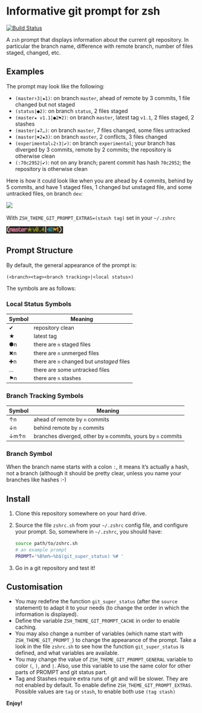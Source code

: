 # Informative git prompt for zsh

[![Build Status](https://travis-ci.org/tombh/zsh-git-prompt.svg)](https://travis-ci.org/tombh/zsh-git-prompt)

A `zsh` prompt that displays information about the current git repository. In particular the branch name, difference with remote branch, number of files staged, changed, etc.

## Examples

The prompt may look like the following:

-   `(master↑3|✚1)`: on branch `master`, ahead of remote by 3 commits, 1 file changed but not staged
-   `(status|●2)`: on branch `status`, 2 files staged
-   `(master★ v1.1|●2⚑2)`: on branch `master`, latest tag `v1.1`, 2 files staged, 2 stashes
-   `(master|✚7…)`: on branch `master`, 7 files changed, some files untracked
-   `(master|✖2✚3)`: on branch `master`, 2 conflicts, 3 files changed
-   `(experimental↓2↑3|✔)`: on branch `experimental`; your branch has diverged by 3 commits, remote by 2 commits; the repository is otherwise clean
-   `(:70c2952|✔)`: not on any branch; parent commit has hash `70c2952`;
    the repository is otherwise clean

Here is how it could look like when you are ahead by 4 commits, behind by 5 commits, and have 1 staged files, 1 changed but unstaged file, and some untracked files, on branch `dev`:


<img src="https://github.com/RoDuth/zsh-git-prompt/raw/master/screenshot.png" width=300/>

With `ZSH_THEME_GIT_PROMPT_EXTRAS=(stash tag)` set in your `~/.zshrc`

<img src="https://github.com/RoDuth/zsh-git-prompt/raw/master/screenshot2.png" width=150/>


## Prompt Structure

By default, the general appearance of the prompt is:

```
(<branch><tag><branch tracking>|<local status>)
```

The symbols are as follows:

### Local Status Symbols

|Symbol|Meaning
|------|------|
|✔ |   repository clean
|★ |   latest tag
|●n |   there are `n` staged files
|✖n |   there are `n` unmerged files
|✚n |   there are `n` changed but *unstaged* files
|… |   there are some untracked files
|⚑n |   there are `n` stashes

### Branch Tracking Symbols

Symbol | Meaning
-------|-------
↑n |   ahead of remote by `n` commits
↓n |   behind remote by `n` commits
↓m↑n |   branches diverged, other by `m` commits, yours by `n` commits

### Branch Symbol

When the branch name starts with a colon `:`, it means it’s actually a hash, not a branch (although it should be pretty clear, unless you name your branches like hashes :-)

## Install

1.  Clone this repository somewhere on your hard drive.
2.  Source the file `zshrc.sh` from your `~/.zshrc` config file, and
    configure your prompt. So, somewhere in `~/.zshrc`, you should have:

    ```sh
    source path/to/zshrc.sh
    # an example prompt
    PROMPT='%B%m%~%b$(git_super_status) %# '
    ```
3.  Go in a git repository and test it!

## Customisation

- You may redefine the function `git_super_status` (after the `source` statement) to adapt it to your needs (to change the order in which the information is displayed).
- Define the variable `ZSH_THEME_GIT_PROMPT_CACHE` in order to enable caching.
- You may also change a number of variables (which name start with `ZSH_THEME_GIT_PROMPT_`) to change the appearance of the prompt.  Take a look in the file `zshrc.sh` to see how the function `git_super_status` is defined, and what variables are available.
- You may change the value of `ZSH_THEME_GIT_PROMPT_GENERAL` variable to color `(`, `)`, and `|`. Also, use this variable to use the same color for other parts of PROMPT and git status part.
- Tag and Stashes require extra runs of git and will be slower.  They are not enabled by default.  To enable define `ZSH_THEME_GIT_PROMPT_EXTRAS`.  Possible values are `tag` or `stash`, to enable both use `(tag stash)`

**Enjoy!**

  [blog post]: http://sebastiancelis.com/2009/nov/16/zsh-prompt-git-users/
  
